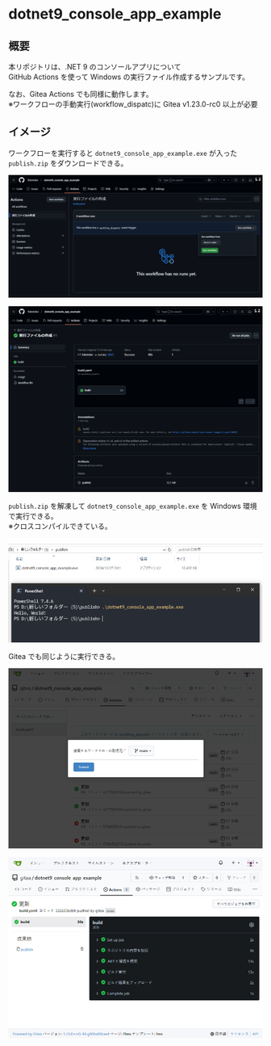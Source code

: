 # dotnet9_console_app_example

## 概要

本リポジトリは、.NET 9 のコンソールアプリについて  
GitHub Actions を使って Windows の実行ファイル作成するサンプルです。

なお、Gitea Actions でも同様に動作します。  
※ワークフローの手動実行(workflow_dispatc)に Gitea v1.23.0-rc0 以上が必要

## イメージ
ワークフローを実行すると `dotnet9_console_app_example.exe` が入った `publish.zip` をダウンロードできる。  

![alt text](docs/images/image-5.png)

![alt text](docs/images/image.png)

`publish.zip` を解凍して `dotnet9_console_app_example.exe` を Windows 環境で実行できる。  
※クロスコンパイルできている。

![alt text](docs/images/image-1.png)

Gitea でも同じように実行できる。

![alt text](docs/images/image-3.png)

![alt text](docs/images/image-2.png)